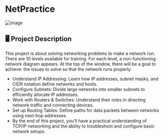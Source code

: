 # NetPractice

![image](https://github.com/user-attachments/assets/553a8be5-365d-4cf7-b212-173b895371dc)

## 🖥 Project Description

This project is about solving networking problems to make a network run. There are 10 levels available for training. For each level, a non-functioning network diagram appears. At the top of the window, there will be a goal to achieve: the issues to solve so that the network runs properly.

- Understand IP Addressing: Learn how IP addresses, subnet masks, and CIDR notation define networks and hosts.
- Configure Subnets: Divide large networks into smaller subnets to efficiently allocate IP addresses.
- Work with Routers & Switches: Understand their roles in directing network traffic and connecting devices.
- Set up Routing Tables: Define paths for data packets between networks using next-hop addresses.
- By the end of this project, you’ll have a practical understanding of TCP/IP networking and the ability to troubleshoot and configure basic network setups.
